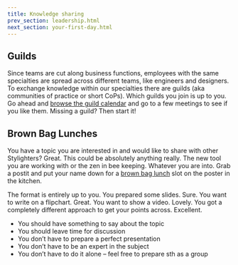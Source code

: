 ```yaml
---
title: Knowledge sharing
prev_section: leadership.html
next_section: your-first-day.html
---
```


## Guilds

Since teams are cut along business functions, employees with the same specialties are spread across different teams, like engineers and designers. To exchange knowledge within our specialties there are guilds (aka communities of practice or short CoPs). Which guilds you join is up to you. Go ahead and [browse the guild calendar](https://www.google.com/calendar/render?cid=stylight.de_3sci6nglq00utd2d6ocdml1938@group.calendar.google.com) and go to a few meetings to see if you like them. Missing a guild? Then start it!

## Brown Bag Lunches

You have a topic you are interested in and would like to share with other Stylighters? Great. This could be absolutely anything really. The new tool you are working with or the zen in bee keeping. Whatever you are into. Grab a postit and put your name down for a [brown bag lunch](http://engineering.stylight.com/run-brown-bag-lunches/) slot on the poster in the kitchen.

The format is entirely up to you. You prepared some slides. Sure. You want to write on a flipchart. Great. You want to show a video. Lovely. You got a completely different approach to get your points across. Excellent.

* You should have something to say about the topic
* You should leave time for discussion
* You don’t have to prepare a perfect presentation
* You don’t have to be an expert in the subject
* You don’t have to do it alone – feel free to prepare sth as a group